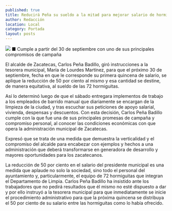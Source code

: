 ```yaml
---
published: true
title: Reducirá Peña su sueldo a la mitad para mejorar salario de hormiguitas
author: Redacción
location: Local
category: Portada
layout: posts
---
```


  ![](http://i.imgur.com/ffUhaPIm.jpg)
■ Cumple a partir del 30 de septiembre con uno de sus principales compromisos de campaña

El alcalde de Zacatecas, Carlos Peña Badillo, giró instrucciones a la tesorera municipal, María de Lourdes Martínez, para que el próximo 30 de septiembre, fecha en que le corresponde su primera quincena de salario, se aplique la reducción de 50 por ciento al mismo y esa cantidad se destine, de manera equitativa, al sueldo de las 72 hormiguitas.

Así lo determinó luego de que el sábado entregara implementos de trabajo a los empleados de barrido manual que diariamente se encargan de la limpieza de la ciudad, y tras escuchar sus peticiones de apoyo salarial, vivienda, despensas y descuentos.
Con esta decisión, Carlos Peña Badillo cumple con la que fue una de sus principales promesas de campaña y compromiso personal, al conocer las condiciones económicas con que opera la administración municipal de Zacatecas.

Expresó que se trata de una medida que demuestra la verticalidad y el compromiso del alcalde para encabezar con ejemplos y hechos a una administración que deberá transformarse en generadora de desarrollo y mayores oportunidades para los zacatecanos.

La reducción de 50 por ciento en el salario del presidente municipal es una medida que aplaude no solo la sociedad, sino todo el personal del ayuntamiento y, particularmente, el equipo de 72 hormiguitas que integran el Departamento de Limpia.
Carlos Peña Badillo ha insistido ante los trabajadores que no pedirá resultados que él mismo no esté dispuesto a dar y por ello instruyó a la tesorera municipal para que inmediatamente se inicie el procedimiento administrativo para que la próxima quincena se distribuya el 50 por ciento de su salario entre las hormiguitas como lo había ofrecido.
